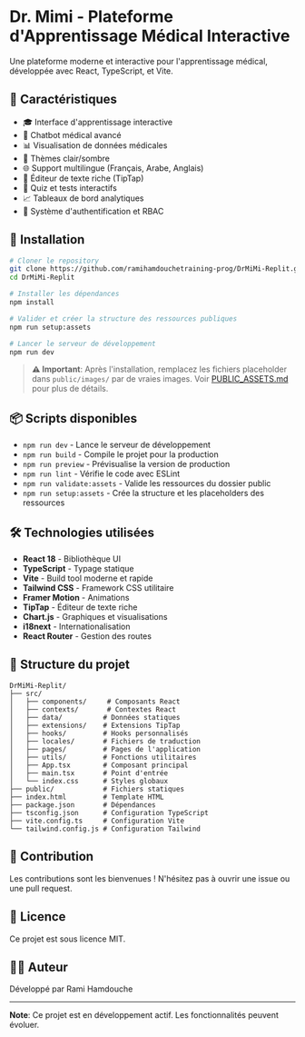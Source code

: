 # Dr. Mimi - Plateforme d'Apprentissage Médical Interactive

Une plateforme moderne et interactive pour l'apprentissage médical, développée avec React, TypeScript, et Vite.

## 🌟 Caractéristiques

- 🎓 Interface d'apprentissage interactive
- 🤖 Chatbot médical avancé
- 📊 Visualisation de données médicales
- 🎨 Thèmes clair/sombre
- 🌐 Support multilingue (Français, Arabe, Anglais)
- 📝 Éditeur de texte riche (TipTap)
- 🎯 Quiz et tests interactifs
- 📈 Tableaux de bord analytiques
- 👤 Système d'authentification et RBAC

## 🚀 Installation

```bash
# Cloner le repository
git clone https://github.com/ramihamdouchetraining-prog/DrMiMi-Replit.git
cd DrMiMi-Replit

# Installer les dépendances
npm install

# Valider et créer la structure des ressources publiques
npm run setup:assets

# Lancer le serveur de développement
npm run dev
```

> **⚠️ Important**: Après l'installation, remplacez les fichiers placeholder dans `public/images/` par de vraies images. Voir [PUBLIC_ASSETS.md](PUBLIC_ASSETS.md) pour plus de détails.

## 📦 Scripts disponibles

- `npm run dev` - Lance le serveur de développement
- `npm run build` - Compile le projet pour la production
- `npm run preview` - Prévisualise la version de production
- `npm run lint` - Vérifie le code avec ESLint
- `npm run validate:assets` - Valide les ressources du dossier public
- `npm run setup:assets` - Crée la structure et les placeholders des ressources

## 🛠️ Technologies utilisées

- **React 18** - Bibliothèque UI
- **TypeScript** - Typage statique
- **Vite** - Build tool moderne et rapide
- **Tailwind CSS** - Framework CSS utilitaire
- **Framer Motion** - Animations
- **TipTap** - Éditeur de texte riche
- **Chart.js** - Graphiques et visualisations
- **i18next** - Internationalisation
- **React Router** - Gestion des routes

## 📁 Structure du projet

```
DrMiMi-Replit/
├── src/
│   ├── components/     # Composants React
│   ├── contexts/       # Contextes React
│   ├── data/          # Données statiques
│   ├── extensions/    # Extensions TipTap
│   ├── hooks/         # Hooks personnalisés
│   ├── locales/       # Fichiers de traduction
│   ├── pages/         # Pages de l'application
│   ├── utils/         # Fonctions utilitaires
│   ├── App.tsx        # Composant principal
│   ├── main.tsx       # Point d'entrée
│   └── index.css      # Styles globaux
├── public/            # Fichiers statiques
├── index.html         # Template HTML
├── package.json       # Dépendances
├── tsconfig.json      # Configuration TypeScript
├── vite.config.ts     # Configuration Vite
└── tailwind.config.js # Configuration Tailwind

```

## 🤝 Contribution

Les contributions sont les bienvenues ! N'hésitez pas à ouvrir une issue ou une pull request.

## 📄 Licence

Ce projet est sous licence MIT.

## 👨‍💻 Auteur

Développé par Rami Hamdouche

---

**Note**: Ce projet est en développement actif. Les fonctionnalités peuvent évoluer.
